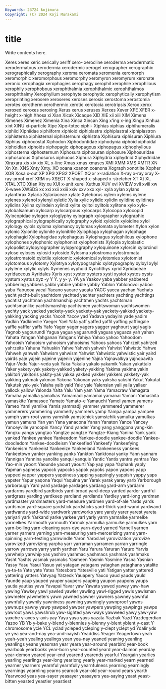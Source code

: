 ```yaml
---
Keywords: 23724 kojimura
Copyright: (C) 2024 Koji Murakami
---
```


# title

Write contents here.



 Xeres xeres xeric xerically
xeriff xero- xerocline xeroderma xerodermatic xerodermatous xerodermia xerodermic xerogel xerographer
xerographic xerographically xerography xeroma xeromata xeromenia xeromorph xeromorphic xeromorphous xeromorphy
xeromyron xeromyrum xeronate xeronic xerophagia xerophagies xerophagy xerophil xerophile xerophilous
xerophily xerophobous xerophthalmia xerophthalmic xerophthalmos xerophthalmy Xerophyllum xerophyte xerophytic xerophytically
xerophytism xeroprinting xerosere xeroseres xeroses xerosis xerostoma xerostomia xerotes xerotherm
xerothermic xerotic xerotocia xerotripsis Xerox xerox xeroxed xeroxes xeroxing Xerus
xerus xeruses Xerxes Xever XFE XFER x-height x-high Xhosa xi
Xian Xicak Xicaque XID XIE xii xiii XIM Ximena Ximenes
Ximenez Ximenia Xina Xinca Xincan Xing x'ing x-ing Xingu Xinhua
xint XINU xi-particle Xipe Xipe-totec xiphi- Xiphias xiphias xiphihumeralis xiphiid
Xiphiidae xiphiiform xiphioid xiphiplastra xiphiplastral xiphiplastron xiphisterna xiphisternal xiphisternum xiphistna
Xiphisura xiphisuran Xiphiura Xiphius xiphocostal Xiphodon Xiphodontidae xiphodynia xiphoid xiphoidal
xiphoidian xiphoids xiphopagic xiphopagous xiphopagus xiphophyllous xiphosterna xiphosternum Xiphosura xiphosuran
xiphosure Xiphosuridae xiphosurous Xiphosurus xiphuous Xiphura Xiphydria xiphydriid Xiphydriidae Xiraxara
xis xiv xix XL x-line Xmas xmas xmases XMI XMM
XMS XMTR XN Xn Xn. XNS Xnty Xnty. XO xoana
xoanon xoanona Xograph xonotlite Xopher XOR Xosa x-out XP XPG
XPG2 XPORT XQ xr x-radiation X-ray x-ray xray X-ray-proof xref
XRM xs XSECT X-shaped x-shaped x-stretcher XT Xt Xt. XTAL
XTC Xtian Xty xu XUI x-unit xurel Xuthus XUV xvi
XVIEW xvii xviii xw X-wave XWSDS xx xxi xxii xxiii
xxiv xxv xxx xyl- xyla xylan xylans xylanthrax Xylaria Xylariaceae
xylate Xyleborus xylem xylems xylene xylenes xylenol xylenyl xyletic Xylia
xylic xylidic xylidin xylidine xylidines xylidins Xylina xylindein xylinid xylite
xylitol xylitols xylitone xylo xylo- xylobalsamum xylocarp xylocarpous xylocarps Xylocopa
xylocopid Xylocopidae xylogen xyloglyphy xylograph xylographer xylographic xylographical xylographically xylography
xyloid xyloidin xyloidine xylol xylology xylols xyloma xylomancy xylomas xylomata
xylometer Xylon xylon xylonic Xylonite xylonite xylonitrile Xylophaga xylophagan xylophage
xylophagid Xylophagidae xylophagous Xylophagus xylophilous xylophone xylophones xylophonic xylophonist xylophonists
Xylopia xyloplastic xylopolist xylopyrographer xylopyrography xyloquinone xylorcin xylorcinol xylose xyloses
xylosid xyloside Xylosma xylostroma xylostromata xylostromatoid xylotile xylotomic xylotomical xylotomies
xylotomist xylotomous xylotomy Xylotrya xylotypographic xylotypography xyloyl xylyl xylylene xylylic
xylyls Xymenes xyphoid Xyrichthys xyrid Xyridaceae xyridaceous Xyridales Xyris xyst
xyster xysters xysti xystoi xystos xysts xystum xystus xyz -y
Y Y. y y- y. YA ya Yaakov yaba yabber
yabbered yabbering yabbers yabbi yabbie yabble yabby Yablon Yablonovoi yaboo
yabu Yabucoa yacal Yacano yacare yacata YACC yacca yachan Yachats
yacht yacht-built yachtdom yachted yachter yachters yachting yachtings yachtist yachtman
yachtmanship yachtmen yachts yachtsman yachtsmanlike yachtsmanship yachtsmen yachtswoman yachtswomen yachty
yack yacked yackety-yack yackety-yak yackety-yakked yackety-yakking yacking yacks Yacolt Yacov
yad Yadava yadayim yade yadim Yadkin Yadkinville Yaeger Yael Yafa
yaff yaffed yaffil yaffing yaffingale yaffle yaffler yaffs Yafo Yager
yager yagers yagger yaghourt yagi yagis Yagnob yagourundi Yagua yagua
yaguarundi yaguas yaguaza yah yahan Yahata Yahgan Yahganan Yahgans Yahiya
Yahoo yahoo Yahoodom Yahooish Yahooism yahooism yahooisms Yahoos yahoos Yahrzeit
yahrzeit yahrzeits Yahuna Yahuskin Yahve Yahveh yahveh Yahvist Yahvistic Yahwe
Yahweh yahweh Yahwism yahwism Yahwist Yahwistic yahwistic yair yaird yairds
yaje yajein yajeine yajenin yajenine Yajna Yajnavalkya yajnopavita Yajur-Veda Yajur-veda
yak Yaka Yakala yakalo yakamik Yakan yakattalo Yaker yakety-yak yakety-yakked
yakety-yakking Yakima yakima yakin yakitori yakitoris yakity-yak yakka yakked yakker
yakkers yakkety-yak yakking yakmak yakman Yakona Yakonan yaks yaksha yakshi
Yakut Yakutat Yakutsk yak-yak Yalaha yalb yald Yale yale Yalensian
yali yalla yallaer yallock yallow Yalonda Yalta Yalu Yam yam
Yama Yamacraw Yamagata Yamaha yamalka yamalkas Yamamadi yamamai yamanai Yamani
Yamashita yamaskite Yamassee Yamato Yamato-e Yamauchi Yamel yamen yamens Yameo
Yami yamilke Yamis yammadji yammer yammered yammerer yammerers yammering yammerly
yammers yamp Yampa yampa yampee yamph yam-root yams yamshik yamstchick
yamstchik yamulka yamulkas yamun yamuns Yan yan Yana yanacona Yanan
Yanaton Yance Yancey Yanceyville yancopin Yancy Yand yander Yang yang
yanggona yang-kin Yangku yangs yangtao Yangtze yangtze Yangtze-Kiang Yanina Yank
yank yanked Yankee yankee Yankeedom Yankee-doodle yankee-doodle Yankee-doodledom Yankee-doodleism Yankeefied
Yankeefy Yankeefying Yankeeism Yankeeist Yankeeize Yankeeland Yankeeness yankees Yankeetown yanker
yanking yanks Yankton Yanktonai yanky Yann yannam Yannigan Yannina yanolite
yanqui yanquis Yantic Yantis yantra yantras Yao Yao-min yaoort Yaounde
yaourt yaourti Yap yap yapa Yaphank yaply Yapman yapness yapock
yapocks yapok yapoks yapon yapons yapp yapped yapper yappers yappiness
yapping yappingly yappish yappy yaps yapster Yapur yaqona Yaqui Yaquina
yar Yarak yarak yaray yarb Yarborough yarborough Yard yard yardage
yardages yardang yard-arm yardarm yardarms yardbird yardbirds yard-broad yard-deep yarded
yarder yardful yardgrass yarding yardkeep yardland yardlands Yardley yard-long yardman
yardmaster yardmasters yard-measure yardmen yard-of-ale Yards yards yardsman yard-square yardstick
yardsticks yard-thick yard-wand yardwand yardwands yard-wide yardwork yardworks yare yarely
yarer yarest yareta yariyari yark Yarkand yarke yarkee yarl yarly
yarm yarmalke yarmelke yarmelkes Yarmouth yarmouth Yarmuk yarmulka yarmulke yarmulkes
yarn yarn-boiling yarn-cleaning yarn-dye yarn-dyed yarned Yarnell yarnen yarner yarners
yarning yarn-measuring yarn-mercerizing yarns yarn-spinning yarn-testing yarnwindle Yaron Yaroslavl yarovization
yarovize yarovized yarovizing yarpha yarr yarraman yarramen yarran yarringle yarrow
yarrows yarry yarth yarthen Yaru Yarura Yaruran Yaruro Yarvis yarwhelp
yarwhip yas yashiro yashmac yashmacs yashmak yashmaks Yasht Yashts yasmak
yasmaks Yasmeen Yasmin Yasmine Yasna Yasnian Yassy Yasu Yasui Yasuo
yat yatagan yatagans yataghan yataghans yatalite ya-ta-ta Yate yate Yates
Yatesboro Yatesville yati Yatigan yatter yattered yattering yatters Yatvyag Yatzeck
Yauapery Yauco yaud yauds yauld Yaunde yaup yauped yauper yaupers
yauping yaupon yaupons yaups yautia yautias yava Yavapai Yavar yaw
Yawata yawed yawey yaw-haw yawing Yawkey yawl yawled yawler yawling
yawl-rigged yawls yawlsman yawmeter yawmeters yawn yawned yawner yawners yawney
yawnful yawnfully yawnily yawniness yawning yawningly yawnproof yawns yawnups yawny
yawp yawped yawper yawpers yawping yawpings yawps yawroot yaws yawshrub
yaw-sighted yaw-ways yawweed yawy yaw-yaw yaxche y-axes y-axis yay Yaya
yaya yays yazata Yazbak Yazd Yazdegerdian Yazoo YB Yb y-bake
y-blend y-blennies y-blenny y-blent yblent y-cast Y-chromosome ycie YCL yclad
ycleped ycleping y-clept yclept yd Ydalir yds ye yea yea-and-nay
yea-and-nayish Yeaddiss Yeager Yeagertown yeah yeah-yeah yealing yealings yean yea-nay
yeaned yeaning yeanling yeanlings yeans yeaoman year yeara year-around yearbird
year-book yearbook yearbooks year-born year-counted yeard year-daimon yearday year-demon yeared
year-end yearend yearends yearful Yeargain yearlies yearling yearlings year-long yearlong
yearly year-marked yearn yearned yearner yearners yearnful yearnfully yearnfulness yearning
yearningly yearnings yearnling yearns yearock year-old year-round years yearth Yearwood
yeas yea-sayer yeasayer yeasayers yea-saying yeast yeast-bitten yeasted yeastier yeastiest
